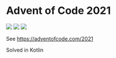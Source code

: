 # Advent of Code 2021
![](https://img.shields.io/badge/day%20📅-22-blue) ![](https://img.shields.io/badge/stars%20⭐-7-yellow)  ![](https://img.shields.io/badge/days%20completed-3-red)

See https://adventofcode.com/2021

Solved in Kotlin
